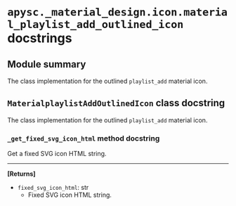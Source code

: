 # `apysc._material_design.icon.material_playlist_add_outlined_icon` docstrings

## Module summary

The class implementation for the outlined `playlist_add` material icon.

## `MaterialplaylistAddOutlinedIcon` class docstring

The class implementation for the outlined `playlist_add` material icon.

### `_get_fixed_svg_icon_html` method docstring

Get a fixed SVG icon HTML string.<hr>

**[Returns]**

- `fixed_svg_icon_html`: str
  - Fixed SVG icon HTML string.